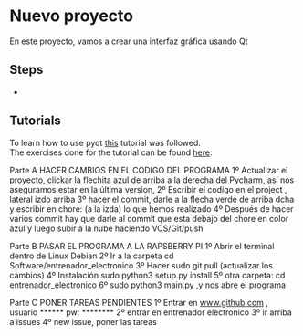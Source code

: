 # Nuevo proyecto
En este proyecto, vamos a crear una interfaz gráfica usando Qt
## Steps
  -
  
## Tutorials
To learn how to use pyqt [this](https://www.learnpyqt.com/courses/start/creating-your-first-window/) tutorial was followed.  
The exercises done for the tutorial can be found [here](/tutorials/1-basic_qt_tutorial):

Parte A     HACER CAMBIOS EN EL CODIGO DEL PROGRAMA
1º Actualizar el proyecto, clickar la flechita azul de arriba a la derecha del Pycharm, así nos aseguramos estar en la última version, 
2º Escribir el codigo en el project , lateral izdo arriba
3º hacer el commit, darle a la flecha verde de arriba dcha y escribir en chore: (a la izda) lo que hemos realizado
4º Después de hacer varios commit hay que  darle al commit que esta debajo del chore en color azul y luego subir a la nube haciendo VCS/Git/push 

Parte B    PASAR EL PROGRAMA A LA RAPSBERRY PI
1º Abrir el terminal dentro de Linux Debian
2º Ir a la carpeta cd Software/entrenador_electronico
3º Hacer sudo git pull (actualizar los cambios)
4º Instalación sudo python3 setup.py install
5º otra carpeta: cd entrenador_electronico
6º sudo python3 main.py ,y nos abre el programa

Parte C  PONER TAREAS PENDIENTES
1º Entrar en www.github.com , usuario ****** pw: ********
2º entrar en entrenador electronico
3º ir arriba a issues
4º new issue, poner las tareas




